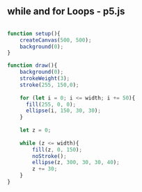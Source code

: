 ## while and for Loops - p5.js

```javascript

function setup(){
    createCanvas(500, 500);
    background(0);
}

function draw(){
    background(0);
    strokeWeight(3);
    stroke(255, 150,0);
    
    for (let i = 0; i <= width; i += 50){
      fill(255, 0, 0);
      ellipse(i, 150, 30, 30);
    }
    
    let z = 0;
    
    while (z <= width){
        fill(z, 0, 150);
        noStroke();
        ellipse(z, 300, 30, 30, 40);
        z += 30;
    }
}
```

```javascript

```

```javascript

```

```javascript

```

```javascript

```